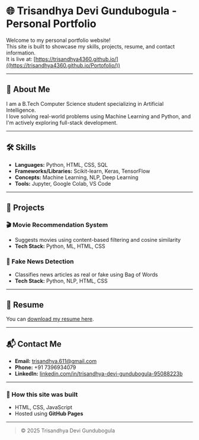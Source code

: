 # 🌐 Trisandhya Devi Gundubogula - Personal Portfolio

Welcome to my personal portfolio website!  
This site is built to showcase my skills, projects, resume, and contact information.  
It is live at: [https://trisandhya4360.github.io/]((https://trisandhya4360.github.io/Portofolio/))

---

## 📌 About Me
I am a B.Tech Computer Science student specializing in Artificial Intelligence.  
I love solving real-world problems using Machine Learning and Python, and I'm actively exploring full-stack development.

---

## 🛠️ Skills
- **Languages:** Python, HTML, CSS, SQL  
- **Frameworks/Libraries:** Scikit-learn, Keras, TensorFlow  
- **Concepts:** Machine Learning, NLP, Deep Learning  
- **Tools:** Jupyter, Google Colab, VS Code

---

## 💼 Projects

### 🎬 Movie Recommendation System
- Suggests movies using content-based filtering and cosine similarity
- **Tech Stack:** Python, ML, HTML, CSS

### 📰 Fake News Detection
- Classifies news articles as real or fake using Bag of Words
- **Tech Stack:** Python, NLP, HTML, CSS

---

## 📄 Resume
You can [download my resume here](./TRISANDHYA%20DEVI%20GUNDUBOGULA_CV%20RESUME.pdf).

---

## 📬 Contact Me
- **Email:** trisandhya.611@gmail.com  
- **Phone:** +91 7396934079  
- **LinkedIn:** [linkedin.com/in/trisandhya-devi-gundubogula-95088223b](https://linkedin.com/in/trisandhya-devi-gundubogula-95088223b)

---

### 🚀 How this site was built
- HTML, CSS, JavaScript
- Hosted using **GitHub Pages**

---

> © 2025 Trisandhya Devi Gundubogula
